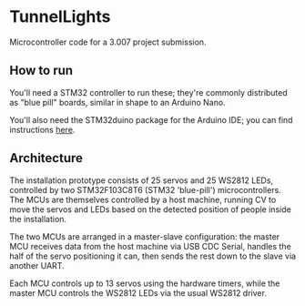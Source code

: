 # TunnelLights

Microcontroller code for a 3.007 project submission. 

## How to run
You'll need a STM32 controller to run these; they're commonly distributed as
"blue pill" boards, similar in shape to an Arduino Nano. 

You'll also need the STM32duino package for the Arduino IDE; you can find
instructions [here](https://github.com/stm32duino/Arduino_Core_STM32/wiki/Getting-Started).

## Architecture
The installation prototype consists of 25 servos and 25 WS2812 LEDs, controlled
by two STM32F103C8T6 (STM32 'blue-pill') microcontrollers. The MCUs are
themselves controlled by a host machine, running CV to move the servos and LEDs
based on the detected position of people inside the installation.

The two MCUs are arranged in a master-slave configuration: the master MCU
receives data from the host machine via USB CDC Serial, handles the half of
the servo positioning it can, then sends the rest down to the slave via another
UART.

Each MCU controls up to 13 servos using the hardware timers, while the master
MCU controls the WS2812 LEDs via the usual WS2812 driver.